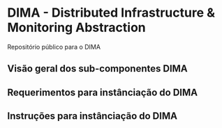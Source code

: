 # DIMA - Distributed Infrastructure & Monitoring Abstraction
Repositório público para o DIMA

## Visão geral dos sub-componentes DIMA

## Requerimentos para instânciação do DIMA

## Instruções para instânciação do DIMA


